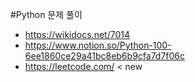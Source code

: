 #Python 문제 풀이
 - https://wikidocs.net/7014
 - https://www.notion.so/Python-100-6ee1860ce29a41bc8eb6b9cfa7d7f06c
 - https://leetcode.com/ < new 
